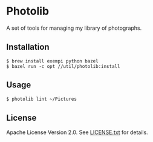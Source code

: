 # Photolib

A set of tools for managing my library of photographs.

## Installation

```
$ brew install exempi python bazel
$ bazel run -c opt //util/photolib:install
```

## Usage

```sh
$ photolib lint ~/Pictures
```

## License

Apache License Version 2.0. See [LICENSE.txt](LICENSE.txt) for details.
